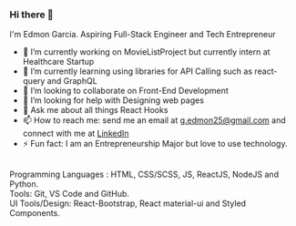 ### Hi there 👋


I'm Edmon Garcia. Aspiring Full-Stack Engineer and Tech Entrepreneur

- 🔭 I’m currently working on MovieListProject but currently intern at Healthcare Startup
- 🌱 I’m currently learning using libraries for API Calling such as react-query and GraphQL
- 👯 I’m looking to collaborate on Front-End Development 
- 🤔 I’m looking for help with Designing web pages
- 💬 Ask me about all things React Hooks
- 📫 How to reach me: send me an email at g.edmon25@gmail.com and connect with me at <a href="https://www.linkedin.com/in/mon-garcia-26436b193/" target=_blank>LinkedIn</a>
- ⚡ Fun fact: I am an Entrepreneurship Major but love to use technology.
<br>
Programming Languages : HTML, CSS/SCSS, JS, ReactJS, NodeJS and Python.
<br>
Tools: Git, VS Code and GitHub.
<br>
UI Tools/Design: React-Bootstrap, React material-ui and Styled Components.




